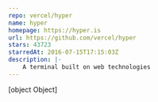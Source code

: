 ```yaml
---
repo: vercel/hyper
name: hyper
homepage: https://hyper.is
url: https://github.com/vercel/hyper
stars: 43723
starredAt: 2016-07-15T17:15:03Z
description: |-
    A terminal built on web technologies
---
```


[object Object]
